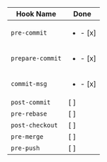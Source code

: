 | Hook Name        | Done                     |
|------------------|--------------------------|
| `pre-commit`     | <ul><li>- [x] </li></ul> |
| `prepare-commit` | <ul><li>- [x] </li></ul> |
| `commit-msg`     | <ul><li>- [x] </li></ul> |
| `post-commit`    | [ ]                      |
| `pre-rebase`     | [ ]                      |
| `post-checkout`  | [ ]                      |
| `pre-merge`      | [ ]                      |
| `pre-push`       | [ ]                      |
